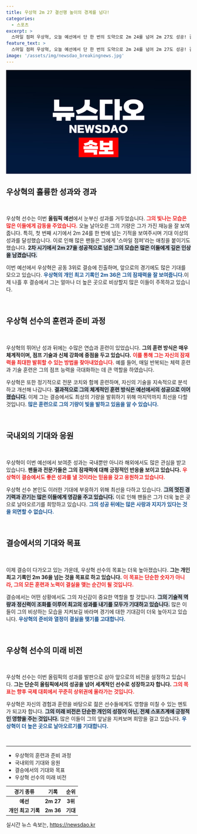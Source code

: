 ```yaml
---
title: 우상혁 2m 27 결선행 높이의 경계를 넘다!
categories:
  - 스포츠
excerpt: >
  스마일 점퍼 우상혁, 오늘 예선에서 단 한 번의 도약으로 2m 24를 넘어 2m 27도 성공! 결승에 진출한 그의 다음 비상에 기대가 모아진다. 나흘 뒤, 그의 개인 최고 기록인 2m 36 기록에 도전할 수 있을지 주목하세요!
feature_text: >
  스마일 점퍼 우상혁, 오늘 예선에서 단 한 번의 도약으로 2m 24를 넘어 2m 27도 성공! 결승에 진출한 그의 다음 비상에 기대가 모아진다. 나흘 뒤, 그의 개인 최고 기록인 2m 36 기록에 도전할 수 있을지 주목하세요!
image: '/assets/img/newsdao_breakingnews.jpg'
---
```


<p><img src="/assets/img/newsdao_breakingnews.jpg" alt="ranknews 속보" /></p>

<h2 data-ke-size="size26">우상혁의 훌륭한 성과와 경과</h2>

<p data-ke-size="size16">&nbsp;</p>

<p>우상혁 선수는 이번 <b>올림픽 예선</b>에서 눈부신 성과를 거두었습니다. <b><span style="color: #ee2323;">그의 빛나는 모습은 많은 이들에게 감동을 주었습니다.</span></b> 오늘 날아오른 그의 기량은 그가 가진 재능을 잘 보여줍니다. 특히, 첫 번째 시기에서 2m 24를 한 번에 넘는 기적을 보여주시며 기대 이상의 성과를 달성했습니다. 이로 인해 많은 팬들은 그에게 '스마일 점퍼'라는 애칭을 붙이기도 했습니다. <b><span style="background-color: #21538527;">2차 시기에서 2m 27을 성공적으로 넘은 그의 모습은 많은 이들에게 깊은 인상을 남겼습니다.</span></b></p>

<p>이번 예선에서 우상혁은 공동 3위로 결승에 진출하며, 앞으로의 경기에도 많은 기대를 모으고 있습니다. <b><span style="color: #1a5490;">우상혁의 개인 최고 기록인 2m 36은 그의 잠재력을 잘 보여줍니다.</span></b>이제 나흘 후 결승에서 그는 얼마나 더 높은 곳으로 비상할지 많은 이들이 주목하고 있습니다.  </p>

<p data-ke-size="size16">&nbsp;</p>

<h2 data-ke-size="size26">우상혁 선수의 훈련과 준비 과정</h2>

<p data-ke-size="size16">&nbsp;</p>

<p>우상혁의 뛰어난 성과 뒤에는 수많은 연습과 훈련이 있었습니다. <b>그의 훈련 방식은 매우 체계적이며, 점프 기술과 신체 강화에 중점을 두고 있습니다.</b> <b><span style="color: #ee2323;">이를 통해 그는 자신의 잠재력을 최대한 발휘할 수 있는 방법을 찾아내었습니다.</span></b> 예를 들어, 매일 반복되는 체력 훈련과 기술 훈련은 그의 점프 능력을 극대화하는 데 큰 역할을 하였습니다.</p>

<p>우상혁은 또한 정기적으로 전문 코치와 함께 훈련하며, 자신의 기술을 지속적으로 분석하고 개선해 나갑니다. <b><span style="background-color: #21538527;">결과적으로 그의 체계적인 훈련 방식은 예선에서의 성공으로 이어졌습니다.</span></b> 이제 그는 결승에서도 최상의 기량을 발휘하기 위해 마지막까지 최선을 다할 것입니다. <b><span style="color: #1a5490;">많은 훈련으로 그의 기량이 빛을 발하고 있음을 알 수 있습니다.</span></b> </p>

<p data-ke-size="size16">&nbsp;</p>

<h2 data-ke-size="size26">국내외의 기대와 응원</h2>

<p data-ke-size="size16">&nbsp;</p>

<p>우상혁이 이번 예선에서 보여준 성과는 국내뿐만 아니라 해외에서도 많은 관심을 받고 있습니다. <b>팬들과 전문가들은 그의 잠재력에 대해 긍정적인 반응을 보이고 있습니다.</b> <b><span style="color: #ee2323;">우상혁이 결승에서도 좋은 성과를 낼 것이라는 믿음을 갖고 응원하고 있습니다.</span></b> </p>

<p>우상혁 선수 본인도 이러한 기대에 부응하기 위해 최선을 다하고 있습니다. <b><span style="background-color: #21538527;">그의 멋진 경기력과 끈기는 많은 이들에게 영감을 주고 있습니다.</span></b> 이로 인해 팬들은 그가 더욱 높은 곳으로 날아오르기를 희망하고 있습니다. <b><span style="color: #1a5490;">그의 성공 뒤에는 많은 사랑과 지지가 있다는 것을 외면할 수 없습니다.</span></b> </p>

<p data-ke-size="size16">&nbsp;</p>

<h2 data-ke-size="size26">결승에서의 기대와 목표</h2>

<p data-ke-size="size16">&nbsp;</p>

<p>이제 결승이 다가오고 있는 가운데, 우상혁 선수의 목표는 더욱 높아졌습니다. <b>그는 개인 최고 기록인 2m 36을 넘는 것을 목표로 하고 있습니다.</b> <b><span style="color: #ee2323;">이 목표는 단순한 숫자가 아니라, 그의 모든 훈련과 노력이 결실을 맺는 순간이 될 것입니다.</span></b> </p>

<p>결승에서는 어떤 상황에서도 그의 자신감이 중요한 역할을 할 것입니다. <b><span style="background-color: #21538527;">그의 기술적 역량과 정신력이 조화를 이루어 최고의 성과를 내기를 모두가 기대하고 있습니다.</span></b> 많은 이들이 그의 비상하는 모습을 지켜보길 바라며 경기에 대한 기대감이 더욱 높아지고 있습니다. <b><span style="color: #1a5490;">우상혁의 준비와 열정이 결실을 맺기를 고대합니다.</span></b></p>

<p data-ke-size="size16">&nbsp;</p>

<h2 data-ke-size="size26">우상혁 선수의 미래 비전</h2>

<p data-ke-size="size16">&nbsp;</p>

<p>우상혁 선수는 이번 올림픽의 성과를 발판으로 삼아 앞으로의 비전을 설정하고 있습니다. <b>그는 단순히 올림픽에서의 성공을 넘어 세계적인 선수로 성장하고자 합니다.</b> <b><span style="color: #ee2323;">그의 목표는 향후 국제 대회에서 꾸준히 상위권에 올라가는 것입니다.</span></b> </p>

<p>우상혁은 자신의 경험과 훈련을 바탕으로 젊은 선수들에게도 영향을 미칠 수 있는 멘토가 되고자 합니다. <b><span style="background-color: #21538527;">그의 미래 비전은 단순한 개인의 성장이 아닌, 전체 스포츠계에 긍정적인 영향을 주는 것입니다.</span></b> 많은 이들이 그의 앞날을 지켜보며 희망을 걸고 있습니다. <b><span style="color: #1a5490;">우상혁이 더 높은 곳으로 날아오르기를 기대합니다.</span></b> </p>

<p data-ke-size="size16">&nbsp;</p>

<hr />

<ul>
    <li>우상혁의 훈련과 준비 과정</li>
    <li>국내외의 기대와 응원</li>
    <li>결승에서의 기대와 목표</li>
    <li>우상혁 선수의 미래 비전</li>
</ul>

<table>
    <thead>
        <tr>
            <th style="text-align: center;"><b>경기 종류</b></th>
            <th style="text-align: center;"><b>기록</b></th>
            <th style="text-align: center;"><b>순위</b></th>
        </tr>
    </thead>
    <tbody>
        <tr>
            <td style="text-align: center; height: 17px;"><b>예선</b></td>
            <td style="text-align: center; height: 17px;"><b>2m 27</b></td>
            <td style="text-align: center; height: 17px;"><b>3위</b></td>
        </tr>
        <tr>
            <td style="text-align: center; height: 17px;"><b>개인 최고 기록</b></td>
            <td style="text-align: center; height: 17px;"><b>2m 36</b></td>
            <td style="text-align: center; height: 17px;"><b>기대</b></td>
        </tr>
    </tbody>
</table>
실시간 뉴스 속보는, <a href="https://newsdao.kr" rel="dofollow">https://newsdao.kr</a>


